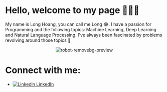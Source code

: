 # Hello, welcome to my page 👋😊👋

My name is Long Hoang, you can call me Long 😂. I have a passion for Programming and the following topics: Machine Learning, Deep Learning and Natural Language Processing. I've always been fascinated by problems revolving around those topics 🤖
<p align="center">
  <img src="https://user-images.githubusercontent.com/121651344/222488536-568d2f1d-f89c-4c27-a94e-2919e5eba761.png" alt="robot-removebg-preview">
</p>

# Connect with me:
- [![Linkedin](https://i.stack.imgur.com/gVE0j.png) LinkedIn](https://www.linkedin.com/in/long-hoang-l110200/)
